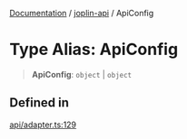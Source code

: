 [Documentation](../../packages.md) / [joplin-api](../index.md) / ApiConfig

# Type Alias: ApiConfig

> **ApiConfig**: `object` \| `object`

## Defined in

[api/adapter.ts:129](https://github.com/rxliuli/joplin-utils/blob/485409801cf7c952cfefe9e29020115fe6abec36/packages/joplin-api/src/api/adapter.ts#L129)
